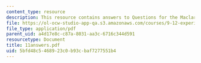 ```yaml
---
content_type: resource
description: This resource contains answers to Questions for the Maclaren, et al paper.
file: https://ol-ocw-studio-app-qa.s3.amazonaws.com/courses/9-12-experimental-molecular-neurobiology-fall-2006/5bfd48c5468923c0b93cbaf7277551b4_11answers.pdf
file_type: application/pdf
parent_uid: a4d17e8c-c87a-8031-aa3c-6716c344d591
resourcetype: Document
title: 11answers.pdf
uid: 5bfd48c5-4689-23c0-b93c-baf7277551b4
---
```

